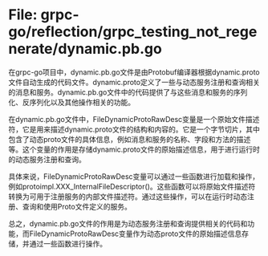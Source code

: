 # File: grpc-go/reflection/grpc_testing_not_regenerate/dynamic.pb.go

在grpc-go项目中，dynamic.pb.go文件是由Protobuf编译器根据dynamic.proto文件自动生成的代码文件。dynamic.proto定义了一些与动态服务注册和查询相关的消息和服务。dynamic.pb.go文件中的代码提供了与这些消息和服务的序列化、反序列化以及其他操作相关的功能。

在dynamic.pb.go文件中，FileDynamicProtoRawDesc变量是一个原始文件描述符，它是用来描述dynamic.proto文件的结构和内容的。它是一个字节切片，其中包含了动态proto文件的具体信息，例如消息和服务的名称、字段和方法的描述等。这个变量的作用是存储dynamic.proto文件的原始描述信息，用于进行运行时的动态服务注册和查询。

具体来说，FileDynamicProtoRawDesc变量可以通过一些函数进行加载和操作，例如protoimpl.XXX_InternalFileDescriptor()。这些函数可以将原始文件描述符转换为可用于注册服务的内部文件描述符。通过这些操作，可以在运行时动态注册、查询和使用Proto文件定义的服务。

总之，dynamic.pb.go文件的作用是为动态服务注册和查询提供相关的代码和功能，而FileDynamicProtoRawDesc变量作为动态proto文件的原始描述信息存储，并通过一些函数进行操作。

